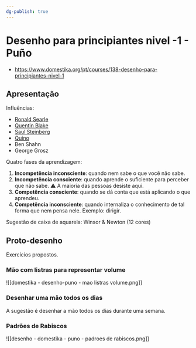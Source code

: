 ```yaml
---
dg-publish: true
---
```

# Desenho para principiantes nivel -1 - Puño

- <https://www.domestika.org/pt/courses/138-desenho-para-principiantes-nivel-1>

## Apresentação

Influências:

- [Ronald Searle](http://ronaldsearle.blogspot.com/)
- [Quentin Blake](https://www.quentinblake.com/)
- [Saul Steinberg](https://saulsteinbergfoundation.org/search-artwork/)
- [Quino](http://www.quino.com.ar/)
- Ben Shahn
- George Grosz

Quatro fases da aprendizagem:

1. **Incompetência inconsciente**: quando nem sabe o que você não sabe.
2. **Incompetência consciente**: quando aprende o suficiente para perceber que não sabe. ⚠️ A maioria das pessoas desiste aqui.
3. **Competência consciente**: quando se dá conta que está aplicando o que aprendeu.
4. **Competência inconsciente**: quando internaliza o conhecimento de tal forma que nem pensa nele. Exemplo: dirigir.

Sugestão de caixa de aquarela: Winsor & Newton (12 cores)


## Proto-desenho

Exercícios propostos.

### Mão com listras para representar volume

![[domestika - desenho-puno - mao listras volume.png]]

### Desenhar uma mão todos os dias

A sugestão é desenhar a mão todos os dias durante uma semana.


### Padrões de Rabiscos

![[desenho - domestika - puno - padroes de rabiscos.png]]
